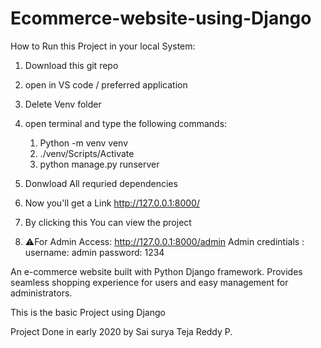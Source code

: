 ﻿# Ecommerce-website-using-Django

How to Run this Project in your local System:

1. Download this git repo

2. open in VS code / preferred application

3. Delete Venv folder

4. open terminal and type the following commands:
   1. Python -m venv venv
   2. ./venv/Scripts/Activate
   3. python manage.py runserver

5. Donwload All requried dependencies

6.  Now you'll get a Link http://127.0.0.1:8000/

7. By clicking this You can view the project

8. ⚠️For Admin Access: http://127.0.0.1:8000/admin
   Admin credintials : username: admin
                       password: 1234

An e-commerce website built with Python Django framework. Provides seamless shopping experience for users and easy management for administrators.

This is the basic Project using Django

Project Done in early 2020 by Sai surya Teja Reddy P.


   
